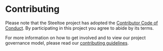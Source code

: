 # Contributing

Please note that the Steeltoe project has adopted the [Contributor Code of Conduct](https://www.dotnetfoundation.org/code-of-conduct). By participating in this project you agree to abide by its terms.

For more information on how to get involved and to view our project governance model, please read our [contributing guidelines](project-docs/contributing.md).